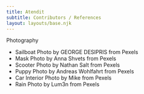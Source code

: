 ```yaml
---
title: Atendit
subtitle: Contributors / References
layout: layouts/base.njk
---
```


Photography

* Sailboat Photo by GEORGE DESIPRIS from Pexels
* Mask Photo by Anna Shvets from Pexels
* Scooter Photo by Nathan Salt from Pexels
* Puppy Photo by Andreas Wohlfahrt from Pexels
* Car Interior Photo by Mike from Pexels
* Rain Photo by Lum3n from Pexels


